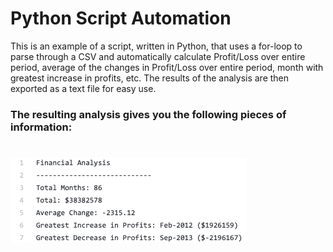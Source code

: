 # Python Script Automation

This is an example of a script, written in Python, that uses a for-loop to parse through a CSV and automatically calculate Profit/Loss over entire period, average of the changes in Profit/Loss over entire period, month with greatest increase in profits, etc.  The results of the analysis are then exported as a text file for easy use.

### The resulting analysis gives you the following pieces of information:
![summary_text](/Screenshots/summary_text.png?raw=true)
=======
